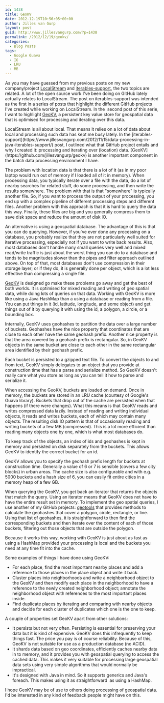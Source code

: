 ```yaml
---
id: 1438
title: GeoKV
date: 2012-12-19T10:56:05+00:00
author: Jilles van Gurp
layout: post
guid: http://www.jillesvangurp.com/?p=1438
permalink: /2012/12/19/geokv/
categories:
  - Blog Posts
tags:
  - Google Guava
  - IO
  - LRU
  - MB
---
```

As you may have guessed from my previous posts on my new company/project [LocalStream](https://www.jillesvangurp.com/2012/12/01/localstream/) and [iterables-support](https://www.jillesvangurp.com/2012/11/15/data-processing-in-java-iterables-support/), the two topics are related. A lot of the open source work I've been doing on GitHub lately actually relates to LocalStream. The post on iterables-support was intended as the first in a series of posts that highlight the different GitHub projects I've created while working on LocalStream. In the  second post of this serie, I want to highlight [GeoKV](https://github.com/jillesvangurp/geokv), a persistent key value store for geospatial data that is optimised for processing and iterating over this data.

<!--more-->LocalStream is all about local. That means it relies on a lot of data about local and processing such data has kept me busy lately. In the [iterables-support](https://www.jillesvangurp.com/2012/11/15/data-processing-in-java-iterables-support/) post, I outlined what that GitHub project entails and why I created it: processing and iterating over (location) data. [GeoKV](https://github.com/jillesvangurp/geokv) is another important component in the batch data processing environment I have.

The problem with location data is that there is a lot of it (as in my poor laptop would run out of memory if I loaded all of it in memory). When processing data, you typically iterate over a file with the data, do a lot of nearby searches for related stuff, do some processing, and then write the results somewhere. The problem with that is that "somewhere" is typically another file. So, if you want to process the output of your processing, you end up with a complex pipeline of different processing steps and different files. Another problem with this approach is that it is hard to query the data this way. Finally, these files are big and you generally compress them to save disk space and reduce the amount of disk IO.

An alternative is using a geospatial database. The advantage of this is that you can do querying. However, if you've ever done any processing on a database, you probably realize that they are not particularly well suited for iterative processing, especially not if you want to write back results. Also, most databases don't handle many small queries very well and mixed read/write traffic is just about the worst thing you can do to a database and tends to be magnitudes slower than the pipes and filter approach outlined above. On top of that, most databases don't use compression in their storage layer; or if they do, it is generally done per object, which is a lot less effective than compressing a single file.

[GeoKV](https://github.com/jillesvangurp/geokv) is designed go make these problems go away and get the best of both worlds. It is optimised for mixed reading and writing of geo spatial data, while doing lots of queries on that data. Working with GeoKV is more like using a Java HashMap than a using a database or reading from a file. You can put things in it (id, latitude, longitude, and some object) and get things out of it by querying it with using the id, a polygon, a circle, or a bounding box.

Internally, GeoKV uses geohashes to partition the data over a large number of buckets. Geohashes have the nice property that coordinates that are close to each other have the same geohash prefix. Another nice property is that the area covered by a geohash prefix is rectangular. So, in GeoKV objects in the same bucket are close to each other in the same rectangular area identified by their geohash prefix.

Each bucket is persisted to a gzipped text file. To convert the objects to and from text, GeoKV simply delegates to an object that you provide at construction time that has a parse and serialize method. So GeoKV doesn't really care what you store as long as you can tell it how to parse and serialize it.

When accessing the GeoKV, buckets are loaded on demand. Once in memory, the buckets are stored in an LRU cache (courtesy of Google's Guava library). Buckets that drop out of the cache are persisted when that happens (if there were changes). What this means is that GeoKV reads and writes compressed data lazily. Instead of reading and writing individual objects, it reads and writes buckets, each of which may contain many objects. The resulting disk IO pattern is that of occasionally reading and writing buckets of a few MB (compressed). This is a lot more efficient than reading many objects one by one, which is what most databases do.

To keep track of the objects, an index of ids and geohashes is kept in memory and persisted on disk separately from the buckets. This allows GeoKV to identify the correct bucket for an id.

GeoKV allows you to specify the geohash prefix length for buckets at construction time. Generally a value of 6 or 7 is sensible (covers a few city blocks) in urban areas. The cache size is also configurable and with e.g. 5000 buckets and a hash size of 6, you can easily fit entire cities in a memory heap of a few GB.

When querying the GeoKV, you get back an iterator that returns the objects that match the query. Using an iterator means that GeoKV does not have to have the entire result set in memory. To implement the geo spatial queries, I use another of my GitHub projects: [geotools](https://github.com/jillesvangurp/geotools) that provides methods to calculate the geohashes that cover a polygon, circle, rectangle, or line. Using that list of geohashes, it is straightforward to then find the corresponding buckets and then iterate over the content of each of those buckets, filtering out those objects that are outside the polygon.

Because it works this way, working with GeoKV is just about as fast as using a HashMap provided your processing is local and the buckets you need at any time fit into the cache.

Some examples of things I have done using GeoKV:

- For each place, find the most important nearby places and add a reference to those places in the place object and write it back.
- Cluster places into neighborhoods and write a neighborhood object to the GeoKV and then modify each place in the neighborhood to have a reference to the newly created neighborhood object; annotate the neighborhood object with references to the most important places inside.
- Find duplicate places by iterating and comparing with nearby objects and decide for each cluster of duplicates which one is the one to keep.

A couple of properties set GeoKV apart from other solutions:

- It persists but not very often. Persisting is essential for preserving your data but it is kind of expensive. GeoKV does this infrequently to keep things fast. The price you pay is of course reliability. Because of this, GeoKV is not suitable for use as a production database (no ACID).
- It shards data based on geo coordinates, efficiently caches nearby data in to memory, and it provides you with geospatial querying to access the cached data. This makes it very suitable for processing large geospatial data sets using very simple algorithms that would normally be impractical.
- It's designed with Java in mind. So it supports generics and Java's foreach. This makes using it as straightforward  as using a HashMap.

I hope GeoKV may be of use to others doing processing of geospatial data. I'd be interested in any kind of feedback people might have on this.